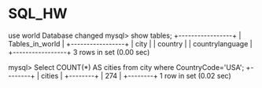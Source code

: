 # SQL_HW

 use world
Database changed
mysql> show tables;
+-----------------+
| Tables_in_world |
+-----------------+
| city            |
| country         |
| countrylanguage |
+-----------------+
3 rows in set (0.00 sec)

mysql> Select COUNT(*) AS cities from city where CountryCode='USA';
+--------+
| cities |
+--------+
|    274 |
+--------+
1 row in set (0.02 sec)
